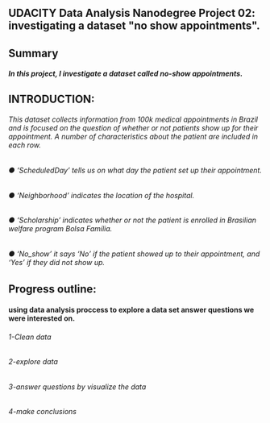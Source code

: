 ## 		UDACITY Data Analysis Nanodegree Project 02: investigating a dataset "no show appointments". 
## Summary
##### In this project, I investigate a dataset called no-show appointments.
## INTRODUCTION:
###### This dataset collects information from 100k medical appointments in Brazil and is focused on the question of whether or not patients show up for their appointment. A number of characteristics about the patient are included in each row.
###### ● ‘ScheduledDay’ tells us on what day the patient set up their appointment.  
###### ● ‘Neighborhood’ indicates the location of the hospital.  
###### ● ‘Scholarship’ indicates whether or not the patient is enrolled in Brasilian welfare program Bolsa Família.  
###### ● ‘No_show’ it says ‘No’ if the patient showed up to their appointment, and ‘Yes’ if they did not show up.  
#####
## Progress outline: 
#### using data analysis proccess to explore a data set answer questions we were interested on.
###### 1-Clean data 
###### 2-explore data
###### 3-answer questions by visualize the data
###### 4-make conclusions

